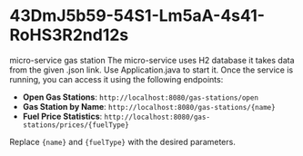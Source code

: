 # 43DmJ5b59-54S1-Lm5aA-4s41-RoHS3R2nd12s
micro-service gas station
The micro-service uses H2 database it takes data from the given .json link.
Use Application.java to start it.
Once the service is running, you can access it using the following endpoints:

- **Open Gas Stations**: `http://localhost:8080/gas-stations/open`
- **Gas Station by Name**: `http://localhost:8080/gas-stations/{name}`
- **Fuel Price Statistics**: `http://localhost:8080/gas-stations/prices/{fuelType}`

Replace `{name}` and `{fuelType}` with the desired parameters.
